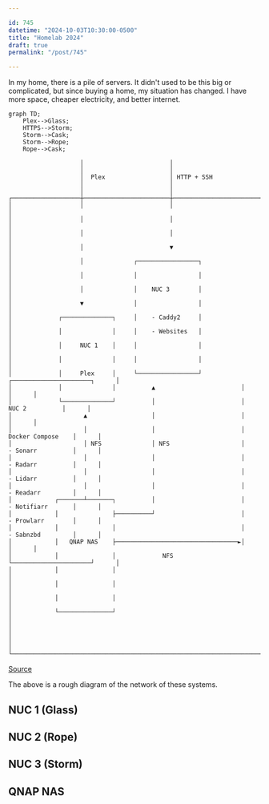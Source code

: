 ```yaml
---

id: 745
datetime: "2024-10-03T10:30:00-0500"
title: "Homelab 2024"
draft: true
permalink: "/post/745"

---
```


In my home, there is a pile of servers. It didn't used to be this big or complicated, but since buying a home, my situation has changed. I have more space, cheaper electricity, and better internet. 

```mermaid
graph TD;
    Plex-->Glass;
    HTTPS-->Storm;
    Storm-->Cask;
    Storm-->Rope;
    Rope-->Cask;
```

```
                    │                        │
                    │                        │
                    │  Plex                  │ HTTP + SSH
                    │                        │
                    │                        │
┌───────────────────┼────────────────────────┼─────────────────────────────────────────────────┐
│                   │                        │                                                 │
│                   │                        │                                                 │
│                   │                        │                                                 │
│                   │                        ▼                                                 │
│                   │              ┌─────────────────┐                                         │
│                   │              │                 │                                         │
│                   │              │    NUC 3        │                                         │
│                   ▼              │                 │                                         │
│             ┌──────────────┐     │    - Caddy2     │                                         │
│             │              │     │    - Websites   │                                         │
│             │     NUC 1    │     │                 │                                         │
│             │              │     │                 │                                         │
│             │     Plex     │     └─────────────────┘           ┌──────────────────────┐      │
│             │              │          ▲                        │                      │      │
│             └──────────────┘          │                        │       NUC 2          │      │
│                    ▲                  │                        │                      │      │
│                    │                  │                        │    Docker Compose    │      │
│                    │ NFS              │ NFS                    │    - Sonarr          │      │
│                    │                  │                        │    - Radarr          │      │
│                    │                  │                        │    - Lidarr          │      │
│                    │                  │                        │    - Readarr         │      │
│            ┌───────┴───────┐          │                        │    - Notifiarr       │      │
│            │               ├──────────┘                        │    - Prowlarr        │      │
│            │               │                                   │    - Sabnzbd         │      │
│            │   QNAP NAS    ├──────────────────────────────────►│                      │      │
│            │               │             NFS                   └──────────────────────┘      │
│            │               │                                                                 │
│            │               │                                                                 │
│            │               │                                                                 │
│            └───────────────┘                                                                 │
│                                                                                              │
│                                                                                              │
└──────────────────────────────────────────────────────────────────────────────────────────────┘
```

[Source](https://asciiflow.com/#/share/eJztls9PwjAUx%2F%2BVplch0QkmciMYw4Esk%2BGtl%2BJqsgirGURBQmI8e%2BCwEA7%2BFcaT4a%2FZX%2BImUX61o%2B1WJELTZGu7vs%2B377WvG0APtwkswSptkxpuAuPYKMAcbOE%2B8aPuAYIPxO%2B41EOwZOQQ7EXP82IheuvHPWfF6K1Let2ogSCQKWHwIvX9QkHI2x9UgsV4qNpoWOAI2HY1K5jVIj05HSlgnJIOFgavYfCsWqcp5uozpbWOvp3GcrmWGEUzD8DdAI6n2wCqHsiRXlHrn8kHQAVpXlfAqSbkakB1rlIyrKNFeB5UsOP0jYwFcWKs1wuzdhzVk21D1zr%2BLfT3t2QODZSSymTJeJo%2FBXaekvTdrDF%2BT%2FCK0AAPK%2BWkCdc8mxzveUNS0s8ga8kqd6MUlNW9o9ALenNHfFCh7XvaISpQ89IW6FyC5oFNPez7XKE6VpoHdexsH1pz%2FwBaJ8tLFYHys9TH5oQkIsqkXffWncsSE7VqNwzeZHIvW4rl08fWgoNUpYhcPvM9j5veU9PhTU%2BAXpllC5hlW3D9GdXxZ6rEtNlf7CSheuMmbYJMAypS9hYoGzvuWc1Cjq5ygB1gQrBMMtn%2B1AmCQzj8AjzG%2FEg%3D)

The above is a rough diagram of the network of these systems.

## NUC 1 (Glass)


## NUC 2 (Rope)


## NUC 3 (Storm)


## QNAP NAS